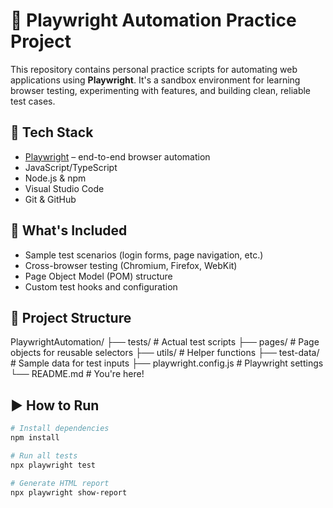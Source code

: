 # 🧪 Playwright Automation Practice Project

This repository contains personal practice scripts for automating web applications using **Playwright**. It's a sandbox environment for learning browser testing, experimenting with features, and building clean, reliable test cases.

## 🔧 Tech Stack
- [Playwright](https://playwright.dev/) – end-to-end browser automation
- JavaScript/TypeScript
- Node.js & npm
- Visual Studio Code
- Git & GitHub

## 🚀 What's Included
- Sample test scenarios (login forms, page navigation, etc.)
- Cross-browser testing (Chromium, Firefox, WebKit)
- Page Object Model (POM) structure
- Custom test hooks and configuration

## 📁 Project Structure
PlaywrightAutomation/ ├── tests/ # Actual test scripts ├── pages/ # Page objects for reusable selectors ├── utils/ # Helper functions ├── test-data/ # Sample data for test inputs 
├── playwright.config.js # Playwright settings └── README.md # You're here!


## ▶️ How to Run
```bash
# Install dependencies
npm install

# Run all tests
npx playwright test

# Generate HTML report
npx playwright show-report
